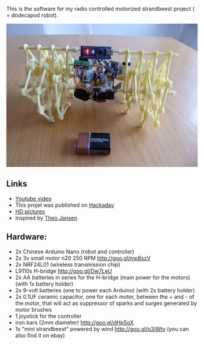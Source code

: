 This is the software for my radio controlled motorized strandbeest project ( = dodecapod robot).


![front](./img/img500.jpg?raw=true "front")

## Links
- [Youtube video](https://www.youtube.com/watch?v=uVKkW7GO1nU)
- This projet was published on [Hackaday](https://hackaday.com/2016/02/03/motorized-strandbeest-is-remote-controlled-and-awesome/)
- [HD pictures](https://drive.google.com/drive/u/0/folders/0B2VBAVePxroUekVtNDhNM3pjbk0)
- Inspired by [Theo Jansen](https://www.strandbeest.com/)

## Hardware:
- 2x Chinese Arduino Nano (robot and controller)
- 2x 3v small motor n20 250 RPM http://goo.gl/mp8szV
- 2x NRF24L01 (wireless transmission chip)
- L9110s H-bridge http://goo.gl/Dw7LeU
- 2x AA batteries in series for the H-bridge (main power for the motors)(with 1x battery holder)
- 2x 9-volt batteries (one to power each Arduino)  (with 2x battery holder)
- 2x  0.1UF ceramic capacitor, one for each motor, between the + and - of the motor, that will act as suppressor of sparks and surges generated by motor brushes
- 1 joystick for the controller
- iron bars (2mm diameter) http://goo.gl/dHp5oX
- 1x "mini strandbeest" powered by wind http://goo.gl/o3iWtv (you can also find it on ebay) 